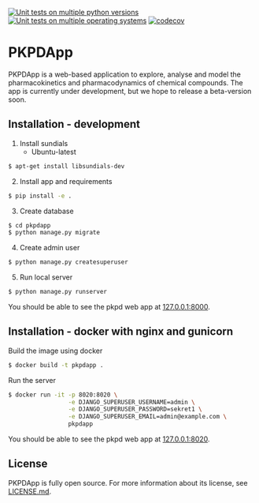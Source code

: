 [![Unit tests on multiple python versions](https://github.com/pkpdapp-team/pkpdapp/workflows/Unit%20tests%20(python%20versions)/badge.svg)](https://github.com/pkpdapp-team/pkpdapp/actions)
[![Unit tests on multiple operating systems](https://github.com/pkpdapp-team/pkpdapp/workflows/Unit%20tests%20(OS%20versions)/badge.svg)](https://github.com/pkpdapp-team/pkpdapp/actions)
[![codecov](https://codecov.io/gh/pkpdapp-team/pkpdapp/branch/master/graph/badge.svg)](https://codecov.io/gh/pkpdapp-team/pkpdapp)

# PKPDApp

PKPDApp is a web-based application to explore, analyse and model the pharmacokinetics and pharmacodynamics of chemical compounds. The app is currently under development, but we hope to release a beta-version soon. 

## Installation - development

1. Install sundials
    - Ubuntu-latest
```bash
$ apt-get install libsundials-dev
```

2. Install app and requirements

```bash
$ pip install -e .
```

3. Create database

```bash
$ cd pkpdapp
$ python manage.py migrate
```

4. Create admin user

```bash
$ python manage.py createsuperuser
```

5. Run local server

```bash
$ python manage.py runserver
```

You should be able to see the pkpd web app at [127.0.0.1:8000](127.0.0.1:8000).


## Installation - docker with nginx and gunicorn

Build the image using docker

```bash
$ docker build -t pkpdapp .
```

Run the server

```bash
$ docker run -it -p 8020:8020 \
                 -e DJANGO_SUPERUSER_USERNAME=admin \
                 -e DJANGO_SUPERUSER_PASSWORD=sekret1 \
                 -e DJANGO_SUPERUSER_EMAIL=admin@example.com \
                 pkpdapp
```

You should be able to see the pkpd web app at [127.0.0.1:8020](127.0.0.1:8020).


## License
PKPDApp is fully open source. For more information about its license, see [LICENSE.md](LICENSE.md).


